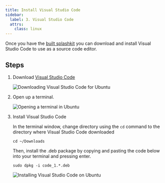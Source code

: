 ```yaml
---
title: Install Visual Studio Code
sidebar:
  label: 3. Visual Studio Code
  attrs:
    class: linux
---
```


Once you have the [built splashkit](/installation/linux/step-3/) you
can download and install Visual Studio Code to use as a source code editor.

## Steps

1. Download [Visual Studio Code](https://code.visualstudio.com/)

    ![Downloading Visual Studio Code for Ubuntu](/gifs/linux/download-vsc.gif)

2. Open up a terminal.

    ![Opening a terminal in Ubuntu](/gifs/linux/open-terminal.gif)

3. Install Visual Studio Code

    In the terminal window, change directory using the ```cd``` command to the
    directory where Visual Studio Code downloaded

    ```shell
    cd ~/Downloads
    ```

    Then, install the .deb package by copying and pasting the code below into
    your terminal and pressing enter.

    ```shell
    sudo dpkg -i code_1.*.deb
    ```

    ![Installing Visual Studio Code on Ubuntu](/gifs/linux/install-vsc.gif)

